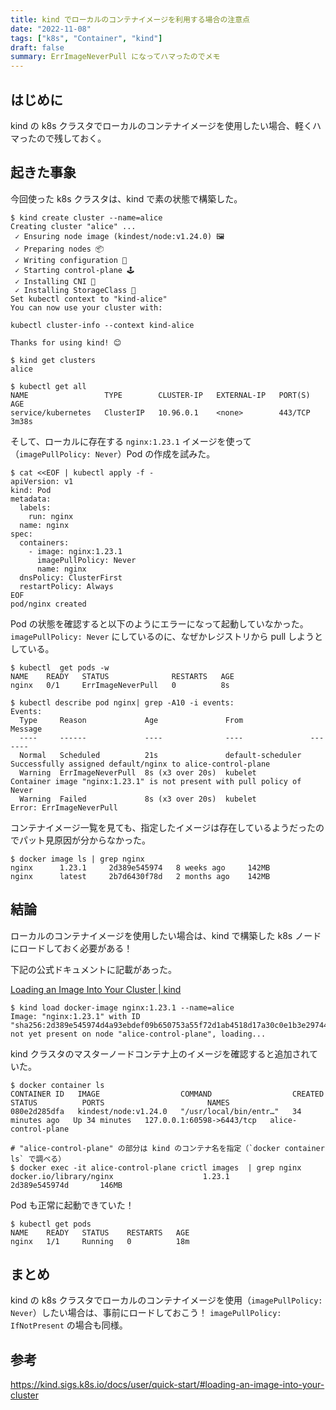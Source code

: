 ```yaml
---
title: kind でローカルのコンテナイメージを利用する場合の注意点
date: "2022-11-08"
tags: ["k8s", "Container", "kind"]
draft: false
summary: ErrImageNeverPull になってハマったのでメモ
---
```


## はじめに

kind の k8s クラスタでローカルのコンテナイメージを使用したい場合、軽くハマったので残しておく。

## 起きた事象

今回使った k8s クラスタは、kind で素の状態で構築した。

```shell
$ kind create cluster --name=alice
Creating cluster "alice" ...
 ✓ Ensuring node image (kindest/node:v1.24.0) 🖼
 ✓ Preparing nodes 📦
 ✓ Writing configuration 📜
 ✓ Starting control-plane 🕹️
 ✓ Installing CNI 🔌
 ✓ Installing StorageClass 💾
Set kubectl context to "kind-alice"
You can now use your cluster with:

kubectl cluster-info --context kind-alice

Thanks for using kind! 😊

$ kind get clusters
alice

$ kubectl get all
NAME                 TYPE        CLUSTER-IP   EXTERNAL-IP   PORT(S)   AGE
service/kubernetes   ClusterIP   10.96.0.1    <none>        443/TCP   3m38s
```

そして、ローカルに存在する `nginx:1.23.1` イメージを使って（`imagePullPolicy: Never`）Pod の作成を試みた。

```shell
$ cat <<EOF | kubectl apply -f -
apiVersion: v1
kind: Pod
metadata:
  labels:
    run: nginx
  name: nginx
spec:
  containers:
    - image: nginx:1.23.1
      imagePullPolicy: Never
      name: nginx
  dnsPolicy: ClusterFirst
  restartPolicy: Always
EOF
pod/nginx created
```

Pod の状態を確認すると以下のようにエラーになって起動していなかった。`imagePullPolicy: Never` にしているのに、なぜかレジストリから pull しようとしている。

```shell
$ kubectl  get pods -w
NAME    READY   STATUS              RESTARTS   AGE
nginx   0/1     ErrImageNeverPull   0          8s

$ kubectl describe pod nginx| grep -A10 -i events:
Events:
  Type     Reason             Age               From               Message
  ----     ------             ----              ----               -------
  Normal   Scheduled          21s               default-scheduler  Successfully assigned default/nginx to alice-control-plane
  Warning  ErrImageNeverPull  8s (x3 over 20s)  kubelet            Container image "nginx:1.23.1" is not present with pull policy of Never
  Warning  Failed             8s (x3 over 20s)  kubelet            Error: ErrImageNeverPull
```

コンテナイメージ一覧を見ても、指定したイメージは存在しているようだったのでパット見原因が分からなかった。

```shell
$ docker image ls | grep nginx
nginx      1.23.1     2d389e545974   8 weeks ago     142MB
nginx      latest     2b7d6430f78d   2 months ago    142MB
```

## 結論

ローカルのコンテナイメージを使用したい場合は、kind で構築した k8s ノードにロードしておく必要がある！

下記の公式ドキュメントに記載があった。

[Loading an Image Into Your Cluster | kind](https://kind.sigs.k8s.io/docs/user/quick-start/#loading-an-image-into-your-cluster)

```shell
$ kind load docker-image nginx:1.23.1 --name=alice
Image: "nginx:1.23.1" with ID "sha256:2d389e545974d4a93ebdef09b650753a55f72d1ab4518d17a30c0e1b3e297444" not yet present on node "alice-control-plane", loading...
```

kind クラスタのマスターノードコンテナ上のイメージを確認すると追加されていた。

```shell
$ docker container ls
CONTAINER ID   IMAGE                  COMMAND                  CREATED          STATUS          PORTS                       NAMES
080e2d285dfa   kindest/node:v1.24.0   "/usr/local/bin/entr…"   34 minutes ago   Up 34 minutes   127.0.0.1:60598->6443/tcp   alice-control-plane

# "alice-control-plane" の部分は kind のコンテナ名を指定（`docker container ls` で調べる）
$ docker exec -it alice-control-plane crictl images  | grep nginx
docker.io/library/nginx                    1.23.1               2d389e545974d       146MB
```

Pod も正常に起動できていた！

```shell
$ kubectl get pods
NAME    READY   STATUS    RESTARTS   AGE
nginx   1/1     Running   0          18m
```

## まとめ

kind の k8s クラスタでローカルのコンテナイメージを使用（`imagePullPolicy: Never`）したい場合は、事前にロードしておこう！
`imagePullPolicy: IfNotPresent` の場合も同様。

## 参考

https://kind.sigs.k8s.io/docs/user/quick-start/#loading-an-image-into-your-cluster
